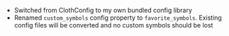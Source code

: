 * Switched from ClothConfig to my own bundled config library
* Renamed `custom_symbols` config property to `favorite_symbols`. Existing config files will be converted and no custom symbols should be lost
